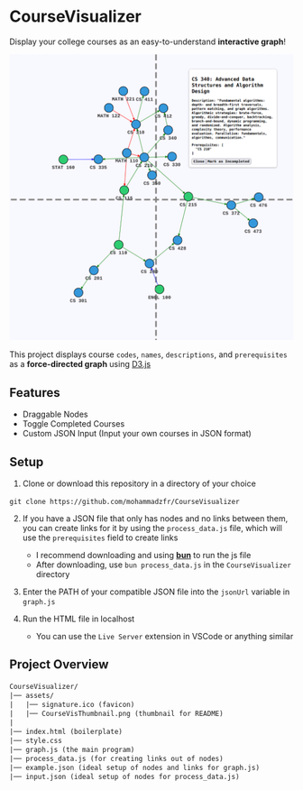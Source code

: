 # CourseVisualizer

Display your college courses as an easy-to-understand **interactive graph**!

![Thumbnail](assets/CourseVisThumbnail.png)

This project displays course `codes`, `names`, `descriptions`, and `prerequisites` as a **force-directed graph** using [D3.js](https://d3js.org/)

## Features
- Draggable Nodes
- Toggle Completed Courses
- Custom JSON Input (Input your own courses in JSON format)


## Setup

1. Clone or download this repository in a directory of your choice

```git clone https://github.com/mohammadzfr/CourseVisualizer```

2. If you have a JSON file that only has nodes and no links between them, you can create links for it by using the `process_data.js` file, which will use the `prerequisites` field to create links
    - I recommend downloading and using **[bun](https://bun.sh/)** to run the js file
    - After downloading, use `bun process_data.js` in the `CourseVisualizer` directory

3. Enter the PATH of your compatible JSON file into the `jsonUrl` variable in `graph.js`

4. Run the HTML file in localhost
    - You can use the `Live Server` extension in VSCode or anything similar

## Project Overview
```
CourseVisualizer/
|── assets/
|   |── signature.ico (favicon)
|   |── CourseVisThumbnail.png (thumbnail for README)
|
|── index.html (boilerplate)
|── style.css
|── graph.js (the main program)
|── process_data.js (for creating links out of nodes)
|── example.json (ideal setup of nodes and links for graph.js)
|── input.json (ideal setup of nodes for process_data.js)
```